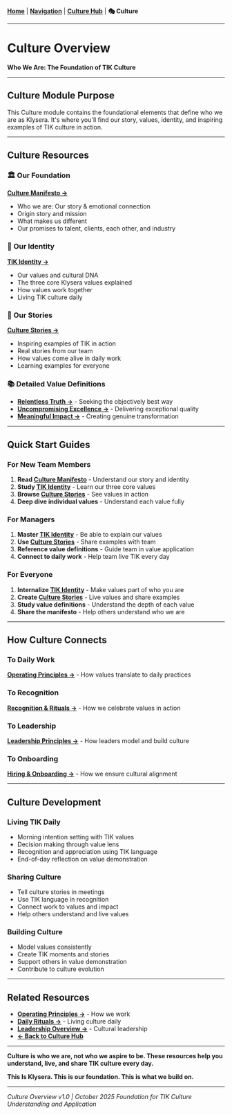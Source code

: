 **[Home](//#/)** | **[Navigation](//#/)** | **[Culture Hub](/docs/Klysera/Culture-Hub.md)** | **🎭 Culture**

---

# Culture Overview

**Who We Are: The Foundation of TIK Culture**

---

## Culture Module Purpose

This Culture module contains the foundational elements that define who we are as Klysera. It's where you'll find our story, values, identity, and inspiring examples of TIK culture in action.

---

## Culture Resources

### 🏛️ Our Foundation
**[Culture Manifesto →](docs/Klysera/Culture-Manifesto.md)**
- Who we are: Our story & emotional connection
- Origin story and mission
- What makes us different
- Our promises to talent, clients, each other, and industry

### 🎯 Our Identity
**[TIK Identity →](docs/Klysera/TIK-Identity.md)**
- Our values and cultural DNA
- The three core Klysera values explained
- How values work together
- Living TIK culture daily

### 📖 Our Stories
**[Culture Stories →](docs/Klysera/Culture-Stories.md)**
- Inspiring examples of TIK in action
- Real stories from our team
- How values come alive in daily work
- Learning examples for everyone

### 📚 Detailed Value Definitions
- **[Relentless Truth →](docs/Klysera/Relentless-Truth.md)** - Seeking the objectively best way
- **[Uncompromising Excellence →](docs/Klysera/Uncompromising-Excellence.md)** - Delivering exceptional quality
- **[Meaningful Impact →](docs/Klysera/Meaningful-Impact.md)** - Creating genuine transformation

---

## Quick Start Guides

### For New Team Members
1. **Read [Culture Manifesto](docs/Klysera/Culture-Manifesto.md)** - Understand our story and identity
2. **Study [TIK Identity](docs/Klysera/TIK-Identity.md)** - Learn our three core values
3. **Browse [Culture Stories](docs/Klysera/Culture-Stories.md)** - See values in action
4. **Deep dive individual values** - Understand each value fully

### For Managers
1. **Master [TIK Identity](docs/Klysera/TIK-Identity.md)** - Be able to explain our values
2. **Use [Culture Stories](docs/Klysera/Culture-Stories.md)** - Share examples with team
3. **Reference value definitions** - Guide team in value application
4. **Connect to daily work** - Help team live TIK every day

### For Everyone
1. **Internalize [TIK Identity](docs/Klysera/TIK-Identity.md)** - Make values part of who you are
2. **Create [Culture Stories](docs/Klysera/Culture-Stories.md)** - Live values and share examples
3. **Study value definitions** - Understand the depth of each value
4. **Share the manifesto** - Help others understand who we are

---

## How Culture Connects

### To Daily Work
**[Operating Principles →](/Operating-Principles/Overview.md)** - How values translate to daily practices

### To Recognition
**[Recognition & Rituals →](/Recognition-Rituals/Recognition-Framework.md)** - How we celebrate values in action

### To Leadership
**[Leadership Principles →](/Leadership/Overview.md)** - How leaders model and build culture

### To Onboarding
**[Hiring & Onboarding →](/Hiring-Onboarding/Hiring-Guide.md)** - How we ensure cultural alignment

---

## Culture Development

### Living TIK Daily
- Morning intention setting with TIK values
- Decision making through value lens
- Recognition and appreciation using TIK language
- End-of-day reflection on value demonstration

### Sharing Culture
- Tell culture stories in meetings
- Use TIK language in recognition
- Connect work to values and impact
- Help others understand and live values

### Building Culture
- Model values consistently
- Create TIK moments and stories
- Support others in value demonstration
- Contribute to culture evolution

---

## Related Resources

- **[Operating Principles →](/Operating-Principles/Overview.md)** - How we work
- **[Daily Rituals →](/Recognition-Rituals/Daily-Rituals.md)** - Living culture daily
- **[Leadership Overview →](/Leadership/Overview.md)** - Cultural leadership
- **[← Back to Culture Hub](docs/Klysera/Culture-Hub.md)**

---

**Culture is who we are, not who we aspire to be. These resources help you understand, live, and share TIK culture every day.**

**This Is Klysera. This is our foundation. This is what we build on.**

---

*Culture Overview v1.0 | October 2025*
*Foundation for TIK Culture Understanding and Application*